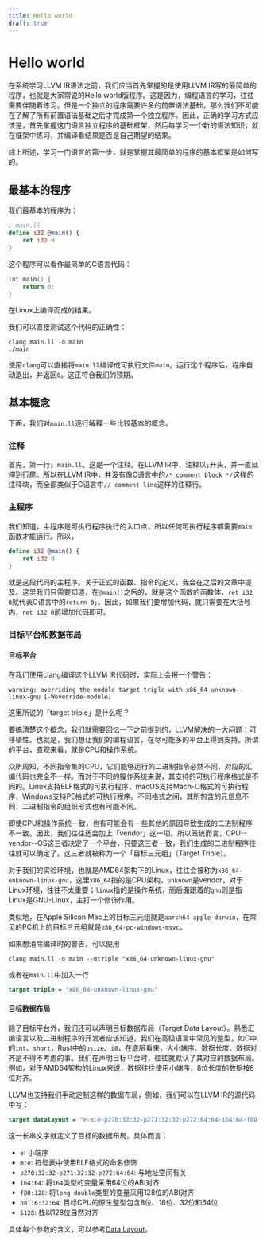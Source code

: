 ```yaml
---
title: Hello world
draft: true
---
```


# Hello world

在系统学习LLVM IR语法之前，我们应当首先掌握的是使用LLVM IR写的最简单的程序，也就是大家常说的Hello world版程序。这是因为，编程语言的学习，往往需要伴随着练习。但是一个独立的程序需要许多的前置语法基础，那么我们不可能在了解了所有前置语法基础之后才完成第一个独立程序。因此，正确的学习方式应该是，首先掌握这门语言独立程序的基础框架，然后每学习一个新的语法知识，就在框架中练习，并编译看结果是否是自己期望的结果。

综上所述，学习一门语言的第一步，就是掌握其最简单的程序的基本框架是如何写的。

## 最基本的程序

我们最基本的程序为：

```llvm
; main.ll
define i32 @main() {
    ret i32 0
}
```

这个程序可以看作最简单的C语言代码：

```c
int main() {
    return 0;
}
```

在Linux上编译而成的结果。

我们可以直接测试这个代码的正确性：

```shell
clang main.ll -o main
./main
```

使用`clang`可以直接将`main.ll`编译成可执行文件`main`。运行这个程序后，程序自动退出，并返回`0`。这正符合我们的预期。

## 基本概念

下面，我们对`main.ll`逐行解释一些比较基本的概念。

### 注释

首先，第一行`; main.ll`。这是一个注释。在LLVM IR中，注释以`;`开头，并一直延伸到行尾。所以在LLVM IR中，并没有像C语言中的`/* comment block */`这样的注释块，而全都类似于C语言中`// comment line`这样的注释行。

### 主程序

我们知道，主程序是可执行程序执行的入口点，所以任何可执行程序都需要`main`函数才能运行。所以，

```llvm
define i32 @main() {
    ret i32 0
}
```

就是这段代码的主程序。关于正式的函数、指令的定义，我会在之后的文章中提及。这里我们只需要知道，在`@main()`之后的，就是这个函数的函数体，`ret i32 0`就代表C语言中的`return 0;`。因此，如果我们要增加代码，就只需要在大括号内，`ret i32 0`前增加代码即可。

### 目标平台和数据布局

#### 目标平台

在我们使用clang编译这个LLVM IR代码时，实际上会报一个警告：

```plaintext
warning: overriding the module target triple with x86_64-unknown-linux-gnu [-Woverride-module]
```

这里所说的「target triple」是什么呢？

要搞清楚这个概念，我们就需要回忆一下之前提到的，LLVM解决的一大问题：可移植性。也就是，我们想让我们的编程语言，在尽可能多的平台上得到支持。所谓的平台，直观来看，就是CPU和操作系统。

众所周知，不同指令集的CPU，它们能够运行的二进制指令必然不同，对应的汇编代码也完全不一样。而对于不同的操作系统来说，其支持的可执行程序格式是不同的。Linux支持ELF格式的可执行程序，macOS支持Mach-O格式的可执行程序，Windows支持PE格式的可执行程序。不同格式之间，其所包含的元信息不同，二进制指令的组织形式也有可能不同。

即使CPU和操作系统一致，也有可能会有一些其他的原因导致生成的二进制程序不一致。因此，我们往往还会加上「vendor」这一项。所以笼统而言，CPU--vendor--OS这三者决定了一个平台，只要这三者一致，我们生成的二进制程序往往就可以确定了。这三者就被称为一个「目标三元组」（Target Triple）。

对于我们的实验环境，也就是AMD64架构下的Linux，往往会被称为`x86_64-unknown-linux-gnu`，这里`x86_64`指的是CPU架构，`unknown`是vendor，对于Linux环境，往往不太重要；`linux`指的是操作系统，而后面跟着的`gnu`则是指Linux是GNU-Linux，主打一个修饰作用。

类似地，在Apple Silicon Mac上的目标三元组就是`aarch64-apple-darwin`，在常见的PC机上的目标三元组就是`x86_64-pc-windows-msvc`。

如果想消除编译时的警告，可以使用

```shell
clang main.ll -o main --mtriple "x86_64-unknown-linux-gnu"
```

或者在`main.ll`中加入一行

```llvm
target triple = "x86_64-unknown-linux-gnu"
```

#### 目标数据布局

除了目标平台外，我们还可以声明目标数据布局（Target Data Layout）。熟悉汇编语言以及二进制程序的开发者应该知道，我们在高级语言中常见的整型，如C中的`int`、`short`，Rust中的`usize`、`i8`，在底层看来，大小端序、数据长度、数据对齐是不得不考虑的事。我们在声明目标平台时，往往就默认了其对应的数据布局。例如，对于AMD64架构的Linux来说，数据往往使用小端序，8位长度的数据按8位对齐。

LLVM也支持我们手动定制这样的数据布局，例如，我们可以在LLVM IR的源代码中写：

```llvm
target datalayout = "e-m:e-p270:32:32-p271:32:32-p272:64:64-i64:64-f80:128-n8:16:32:64-S128"
```

这一长串文字就定义了目标的数据布局。具体而言：

* `e`: 小端序
* `m:e`: 符号表中使用ELF格式的命名修饰
* `p270:32:32-p271:32:32-p272:64:64`: 与地址空间有关
* `i64:64`: 将`i64`类型的变量采用64位的ABI对齐
* `f80:128`: 将`long double`类型的变量采用128位的ABI对齐
* `n8:16:32:64`: 目标CPU的原生整型包含8位、16位、32位和64位
* `S128`: 栈以128位自然对齐

具体每个参数的含义，可以参考[Data Layout](https://llvm.org/docs/LangRef.html#data-layout)。